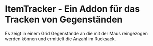# ItemTracker - Ein Addon für das Tracken von Gegenständen
Es zeigt in einem Grid Gegenstände an die mit der Maus reingezogen werden können und ermittelt die Anzahl im Rucksack.